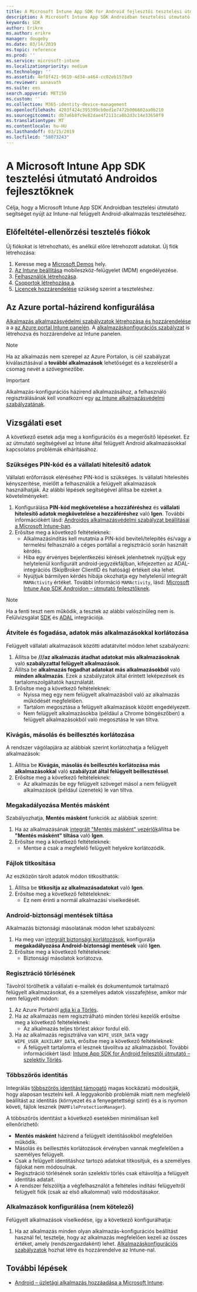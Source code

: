 ```yaml
---
title: A Microsoft Intune App SDK for Android fejlesztői tesztelési útmutató
description: A Microsoft Intune App SDK Androidban tesztelési útmutató segítséget nyújt az Intune-nal felügyelt Android-alkalmazás teszteléséhez.
keywords: SDK
author: Erikre
ms.author: erikre
manager: dougeby
ms.date: 03/14/2019
ms.topic: reference
ms.prod: ''
ms.service: microsoft-intune
ms.localizationpriority: medium
ms.technology: ''
ms.assetid: 4ef8f421-9610-4d34-a464-cc02eb1578a9
ms.reviewer: aanavath
ms.suite: ems
search.appverid: MET150
ms.custom: ''
ms.collection: M365-identity-device-management
ms.openlocfilehash: 4203f424c395399cb0ed1e7472b006602aa0b210
ms.sourcegitcommit: db7a6b8fc9e82dae4f2111ca0b2d3c14e33658f9
ms.translationtype: MT
ms.contentlocale: hu-HU
ms.lasthandoff: 03/15/2019
ms.locfileid: "58073243"
---
```

# <a name="microsoft-intune-app-sdk-for-android-developers-testing-guide"></a>A Microsoft Intune App SDK tesztelési útmutató Androidos fejlesztőknek

Célja, hogy a Microsoft Intune App SDK Androidban tesztelési útmutató segítséget nyújt az Intune-nal felügyelt Android-alkalmazás teszteléséhez.  

## <a name="prerequisite-test-accounts"></a>Előfeltétel-ellenőrzési tesztelés fiókok
Új fiókokat is létrehozható, és anélkül előre létrehozott adatokat. Új fiók létrehozása:
1. Keresse meg a [Microsoft Demos](https://demos.microsoft.com/environments/create/tenant) hely. 
2. [Az Intune beállítása](https://docs.microsoft.com/intune/setup-steps) mobileszköz-felügyelet (MDM) engedélyezése.
3. [Felhasználók létrehozása](https://docs.microsoft.com/intune/users-add).
4. [Csoportok létrehozása a](https://docs.microsoft.com/intune/groups-add).
5. [Licencek hozzárendelése](https://docs.microsoft.com/intune/licenses-assign) szükség szerint a teszteléshez.


## <a name="azure-portal-policy-configuration"></a>Az Azure portal-házirend konfigurálása
[Alkalmazás alkalmazásvédelmi szabályzatok létrehozása és hozzárendelése](https://docs.microsoft.com/intune/app-protection-policies) a a [az Azure portal Intune panelén](https://portal.azure.com/?feature.customportal=false#blade/Microsoft_Intune_Apps/MainMenu/14/selectedMenuItem/Overview). A [alkalmazáskonfigurációs szabályzat](https://docs.microsoft.com/intune/app-configuration-policies-overview) is létrehozva és hozzárendelve az Intune panelen.

> [!NOTE]
> Ha az alkalmazás nem szerepel az Azure Portalon, is cél szabályzat kiválasztásával a **további alkalmazások** lehetőséget és a kezeléséről a csomag nevét a szövegmezőbe.

> [!IMPORTANT]
> Alkalmazás-konfigurációs házirend alkalmazásához, a felhasználó regisztrálásának kell vonatkozni egy [az Intune alkalmazásvédelmi szabályzatának](https://docs.microsoft.com/intune/app-protection-policy).

## <a name="test-cases"></a>Vizsgálati eset

A következő esetek adja meg a konfigurációs és a megerősítő lépéseket. Ez az útmutató segítségével az Intune által felügyelt Android alkalmazásokkal kapcsolatos problémák elhárításához.

### <a name="required-pin-and-corporate-credentials"></a>Szükséges PIN-kód és a vállalati hitelesítő adatok

Vállalati erőforrások eléréséhez PIN-kód is szükséges. Is vállalati hitelesítés kényszerítése, mielőtt a felhasználók a felügyelt alkalmazások használhatják. Az alábbi lépések segítségével állítsa be ezeket a követelményeket:

1. Konfigurálása **PIN-kód megkövetelése a hozzáféréshez** és **vállalati hitelesítő adatok megkövetelése a hozzáféréshez** való **Igen**. További információkért lásd: [Androidos alkalmazásvédelmi szabályzat beállításai a Microsoft Intune-ban](app-protection-policy-settings-android.md#access-requirements).
2. Erősítse meg a következő feltételeknek:
    - Alkalmazásindítás kell mutatnia a PIN-kód beviteli/telepítés és/vagy a termelési felhasználó a céges portállal a regisztráció során használt kérdés.
    - Hiba egy érvényes bejelentkezési kérések jelenhetnek nyújtjuk egy helytelenül konfigurált android-jegyzékfájlban, kifejezetten az ADAL-integrációs (SkipBroker ClientID és hatóság) értékeit oka lehet.
    - Nyújtjuk bármilyen kérdés hibája okozhatja egy helytelenül integrált `MAMActivity` értéket. További információ `MAMActivity`, lásd: [Microsoft Intune App SDK Androidon – útmutató fejlesztőknek](app-sdk-android.md).

> [!NOTE] 
> Ha a fenti teszt nem működik, a tesztek az alábbi valószínűleg nem is. Felülvizsgálat [SDK](app-sdk-android.md##sdk-integration) és [ADAL](app-sdk-android.md#configure-azure-active-directory-authentication-library-adal) integrációja.

### <a name="restrict-transferring-and-receiving-data-with-other-apps"></a>Átvitele és fogadása, adatok más alkalmazásokkal korlátozása
Felügyelt vállalati alkalmazások közötti adatátvitel módon lehet szabályozni:

1. Állítsa be **///az alkalmazás átadhat adatokat más alkalmazásoknak** való **szabályzattal felügyelt alkalmazások**.
2. Állítsa be **alkalmazás fogadhat adatokat más alkalmazásokból** való **minden alkalmazás**. Ezek a szabályzatok által érintett leképezések és tartalomszolgáltatók használatát.
3. Erősítse meg a következő feltételeknek:
    - Nyissa meg egy nem felügyelt alkalmazásból való az alkalmazás működését megfelelően.
    - Tartalom megosztása a felügyelt alkalmazások között engedélyezett.
    - Nem felügyelt alkalmazásokba (például a Chrome böngészőben) a felügyelt alkalmazásokból való megosztása le van tiltva.

### <a name="restrict-cut-copy-and-paste"></a>Kivágás, másolás és beillesztés korlátozása
A rendszer vágólapjára az alábbiak szerint korlátozhatja a felügyelt alkalmazások:

1. Állítsa be **Kivágás, másolás és beillesztés korlátozása más alkalmazásokkal** való **szabályzat által felügyelt beillesztéssel**.
2. Erősítse meg a következő feltételeknek:
    - Az alkalmazás be egy felügyelt szöveget másol a nem felügyelt alkalmazások (például üzenetek) le van tiltva.

### <a name="prevent-save-as"></a>Megakadályozása **Mentés másként**
Szabályozhatja, **Mentés másként** funkciók az alábbiak szerint:

1. Ha az alkalmazásának [integrált "Mentés másként" vezérlők](app-sdk-android.md#example-determine-if-saving-to-device-or-cloud-storage-is-permitted)állítsa be **"Mentés másként" tiltása** való **Igen**.
2. Erősítse meg a következő feltételeknek:
    - Mentse a csak a megfelelő felügyelt helyekre korlátozódik.

### <a name="file-encryption"></a>Fájlok titkosítása
Az eszközön tárolt adatok módon titkosíthatók:

1. Állítsa be **titkosítja az alkalmazásadatokat** való **Igen**.
2. Erősítse meg a következő feltételeknek:
    - Ez nem érinti a normál alkalmazási viselkedését.

### <a name="prevent-android-backups"></a>Android-biztonsági mentések tiltása
Alkalmazás biztonsági másolatának módon lehet szabályozni:

1. Ha meg van [integrált biztonsági korlátozások](app-sdk-android.md#protecting-backup-data), konfigurálja **megakadályozása Android-biztonsági mentések** való **Igen**.
2. Erősítse meg a következő feltételeknek:
    - Biztonsági másolatok korlátozva.

### <a name="unenrollment"></a>Regisztráció törlésének
Távolról törölhetik a vállalati e-mailek és dokumentumok tartalmazó felügyelt alkalmazásokat, és a személyes adatok visszafejtése, amikor már nem felügyelt módon:

1. Az Azure Portalról [adja ki a Törlés](https://docs.microsoft.com/intune/apps-selective-wipe).
2. Ha az alkalmazás nem regisztrálható minden törlési kezelők erősítse meg a következő feltételeknek:
    - Az alkalmazás teljes törlést akkor fordul elő.
3. Ha az alkalmazás regisztrálva van `WIPE_USER_DATA` vagy `WIPE_USER_AUXILARY_DATA`, erősítse meg a következő feltételeknek:
    - A felügyelt tartalomra el lesznek távolítva az alkalmazásból. További információkért lásd: [Intune App SDK for Android fejlesztői útmutató – szelektív Törlés](app-sdk-android.md#selective-wipe).

### <a name="multi-identity"></a>Többszörös identitás
Integrálás [többszörös identitást támogató](app-sdk-android.md#multi-identity-optional) magas kockázatú módosítják, hogy alaposan tesztelni kell. A leggyakoribb problémák miatt nem megfelelő beállítást az identitás (környezet és a fenyegetettségi szint) és a is nyomon követi, fájlok lesznek (`MAMFileProtectionManager`).

A többszörös identitást a következő esetekben minimálisan kell ellenőrizhető:

- **Mentés másként** házirend a felügyelt identitásokból megfelelően működik.
- Másolás és beillesztés korlátozások érvényben vannak megfelelően a személyes felügyelt.
- Csak a felügyelt identitáshoz tartozó adatokat titkosítjuk, és a személyes fájlokat nem módosulnak.
- Regisztráció törlésének során szelektív törlés csak eltávolítja a felügyelt identitás adatait.
- A rendszer felszólítja a végfelhasználót a feltételes indítási felügyeltről felügyelt fiók (csak az első alkalommal) való módosításakor.

### <a name="app-configuration-optional"></a>Alkalmazások konfigurálása (nem kötelező)
Felügyelt alkalmazások viselkedése, így a következő konfigurálhatja:

1. Ha az alkalmazás minden olyan alkalmazás-konfigurációs beállítást használ fel, tesztelje, hogy az alkalmazás megfelelően kezeli az összes értéket, amely (rendszergazdaként) lehet. [Alkalmazáskonfigurációs szabályzatok](https://docs.microsoft.com/intune/app-configuration-policies-overview) hozhat létre és hozzárendelve az Intune-nal.

## <a name="next-steps"></a>További lépések

- [Android – üzletági alkalmazás hozzáadása a Microsoft Intune](lob-apps-android.md).
